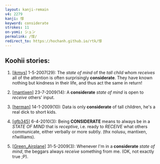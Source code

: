 ```yaml
---
layout: kanji-remain
v4: 2279
kanji: 惇
keyword: considerate
strokes: 11
on-yomi: シュン
permalink: /惇/
redirect_to: https://hochanh.github.io/rtk/惇
---
```


## Koohii stories: 

1) [<a href="http://kanji.koohii.com/profile/ikmys">ikmys</a>] 1-5-2007(29): The <em>state of mind</em> of the <em>tall child</em> whom <em>receives</em> all of the attention is often surprisingly<strong> considerate</strong>. They have known nothing but kindness in their life, and thus act the same in return!

2) [<a href="http://kanji.koohii.com/profile/mantixen">mantixen</a>] 23-7-2009(14): A<strong> considerate</strong> <em>state of mind</em> is open to <em>receive</em> others&#039; input.

3) [<a href="http://kanji.koohii.com/profile/herman">herman</a>] 14-1-2009(10): Data is only<strong> considerate</strong> of tall children, he&#039;s a real dick to short kids.

4) [<a href="http://kanji.koohii.com/profile/gfb345">gfb345</a>] 6-4-2010(3): Being<strong> CONSIDERATE</strong> means to always be in a <em>STATE OF MIND</em> that is <em>receptive</em>, i.e. ready to <em>RECEIVE</em> what others communicate, either verbally or more subtly. (thx nolusu, mantixen, n1williams).

5) [<a href="http://kanji.koohii.com/profile/Green_Airplane">Green_Airplane</a>] 31-5-2009(3): Whenever I&#039;m in a<strong> considerate</strong> <em>state of mind</em>, the beggars always <em>receive</em> something from me. (OK, not exactly true ;P).

